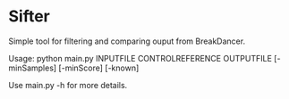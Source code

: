 Sifter
======

Simple tool for filtering and comparing ouput from BreakDancer.

Usage: python main.py INPUTFILE CONTROLREFERENCE OUTPUTFILE [-minSamples] [-minScore] [-known]

Use main.py -h for more details.
